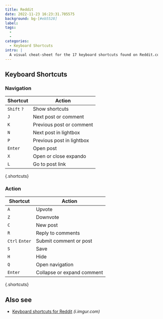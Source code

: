 ```yaml
---
title: Reddit
date: 2022-11-23 16:23:31.705575
background: bg-[#eb5528]
label:
tags:
  -
  -
categories:
  - Keyboard Shortcuts
intro: |
  A visual cheat-sheet for the 17 keyboard shortcuts found on Reddit.com
---
```


## Keyboard Shortcuts

### Navigation

| Shortcut    | Action                    |
| ----------- | ------------------------- |
| `Shift` `?` | Show shortcuts            |
| `J`         | Next post or comment      |
| `K`         | Previous post or comment  |
| `N`         | Next post in lightbox     |
| `P`         | Previous post in lightbox |
| `Enter`     | Open post                 |
| `X`         | Open or close expando     |
| `L`         | Go to post link           |

{.shortcuts}

### Action

| Shortcut       | Action                     |
| -------------- | -------------------------- |
| `A`            | Upvote                     |
| `Z`            | Downvote                   |
| `C`            | New post                   |
| `R`            | Reply to comments          |
| `Ctrl` `Enter` | Submit comment or post     |
| `S`            | Save                       |
| `H`            | Hide                       |
| `Q`            | Open navigation            |
| `Enter`        | Collapse or expand comment |

{.shortcuts}

## Also see

- [Keyboard shortcuts for Reddit](https://i.imgur.com/7644kEy.png) _(i.imgur.com)_

